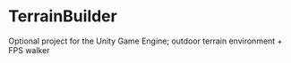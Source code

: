 # TerrainBuilder
Optional project for the Unity Game Engine; outdoor terrain environment + FPS walker
